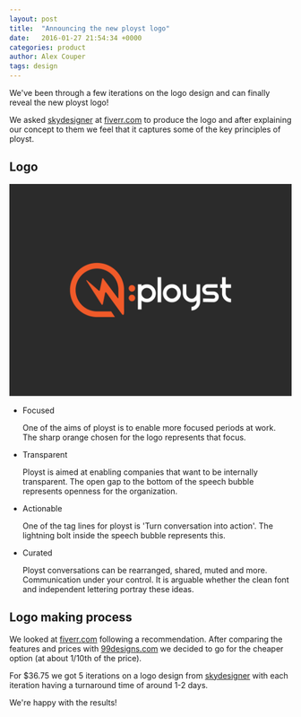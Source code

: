 ```yaml
---
layout: post
title:  "Announcing the new ployst logo"
date:   2016-01-27 21:54:34 +0000
categories: product
author: Alex Couper
tags: design
---
```


We've been through a few iterations on the logo design and can finally reveal
the new ployst logo!

We asked [skydesigner][skydesigner] at
[fiverr.com][fiverr] to produce the logo and after explaining our concept
to them we feel that it captures some of the key principles of ployst.

## Logo

![Logo](/assets/images/logo-inverse.png)

 - Focused

   One of the aims of ployst is to enable more focused periods at work. The
   sharp orange chosen for the logo represents that focus.

 - Transparent

   Ployst is aimed at enabling companies that want to be internally
   transparent. The open gap to the bottom of the speech bubble represents
   openness for the organization.

 - Actionable

   One of the tag lines for ployst is 'Turn conversation into action'. The
   lightning bolt inside the speech bubble represents this.

 - Curated

   Ployst conversations can be rearranged, shared, muted and more.
   Communication under your control. It is arguable whether the clean font and
   independent lettering portray these ideas.


## Logo making process

We looked at [fiverr.com][fiverr] following a recommendation. After
comparing the features and prices with [99designs.com][99designs] we decided
to go for the cheaper option (at about 1/10th of the price).

For $36.75 we got 5 iterations on a logo design from [skydesigner][skydesigner]
with each iteration having a turnaround time of around 1-2 days.

We're happy with the results!

[skydesigner]: https://www.fiverr.com/skydesigner
[fiverr]: https://www.fiverr.com
[99designs]: https://99designs.com
